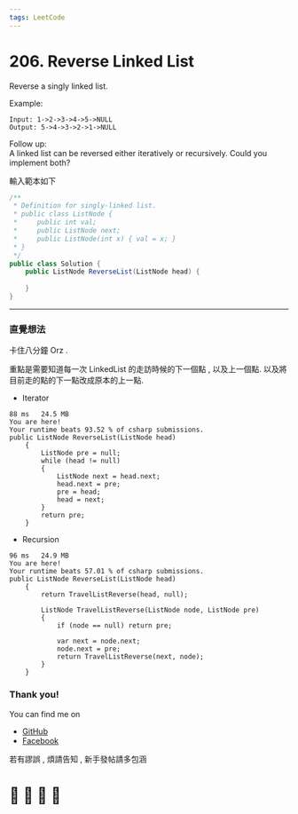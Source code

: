 ```yaml
---
tags: LeetCode
---
```


# 206. Reverse Linked List
Reverse a singly linked list.

Example:
```
Input: 1->2->3->4->5->NULL
Output: 5->4->3->2->1->NULL
```

Follow up:    
A linked list can be reversed either iteratively or recursively. Could you implement both?



輸入範本如下
```C#
/**
 * Definition for singly-linked list.
 * public class ListNode {
 *     public int val;
 *     public ListNode next;
 *     public ListNode(int x) { val = x; }
 * }
 */
public class Solution {
    public ListNode ReverseList(ListNode head) {
        
    }
}
```
---

### 直覺想法
卡住八分鐘 Orz .

重點是需要知道每一次 LinkedList 的走訪時候的下一個點 , 以及上一個點.
以及將目前走的點的下一點改成原本的上一點.

- Iterator

```
88 ms	24.5 MB
You are here!
Your runtime beats 93.52 % of csharp submissions.
public ListNode ReverseList(ListNode head)
    {
        ListNode pre = null;
        while (head != null)
        {
            ListNode next = head.next;
            head.next = pre;
            pre = head;
            head = next;
        }
        return pre;
    }
```

- Recursion
```
96 ms	24.9 MB	
You are here!
Your runtime beats 57.01 % of csharp submissions.
public ListNode ReverseList(ListNode head)
    {
        return TravelListReverse(head, null);
        
        ListNode TravelListReverse(ListNode node, ListNode pre)
        {
            if (node == null) return pre;

            var next = node.next;
            node.next = pre;
            return TravelListReverse(next, node);
        }
    }
```






### Thank you! 

You can find me on

- [GitHub](https://github.com/s0920832252)
- [Facebook](https://www.facebook.com/fourtune.chen)

若有謬誤 , 煩請告知 , 新手發帖請多包涵

# :100: :muscle: :tada: :sheep: 
